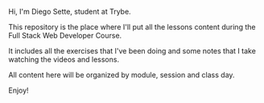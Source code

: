 Hi, I'm Diego Sette, student at Trybe.

This repository is the place where I'll put all the lessons content during the Full Stack Web Developer Course.

It includes all the exercises that I've been doing and some notes that I take watching the videos and lessons.

All content here will be organized by module, session and class day.

Enjoy!
